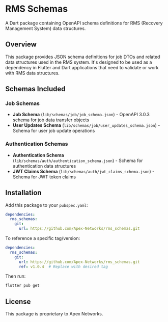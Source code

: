 # RMS Schemas

A Dart package containing OpenAPI schema definitions for RMS (Recovery Management System) data structures.

## Overview

This package provides JSON schema definitions for job DTOs and related data structures used in the RMS system. It's designed to be used as a dependency in Flutter and Dart applications that need to validate or work with RMS data structures.

## Schemas Included

### Job Schemas

- **Job Schema** (`lib/schemas/job/job_schema.json`) - OpenAPI 3.0.3 schema for job data transfer objects
- **User Updates Schema** (`lib/schemas/job/user_updates_schema.json`) - Schema for user job update operations

### Authentication Schemas

- **Authentication Schema** (`lib/schemas/auth/authentication_schema.json`) - Schema for authentication data structures
- **JWT Claims Schema** (`lib/schemas/auth/jwt_claims_schema.json`) - Schema for JWT token claims

## Installation

Add this package to your `pubspec.yaml`:

```yaml
dependencies:
  rms_schemas:
    git:
      url: https://github.com/Apex-Networks/rms_schemas.git
```

To reference a specific tag/version:

```yaml
dependencies:
  rms_schemas:
    git:
      url: https://github.com/Apex-Networks/rms_schemas.git
      ref: v1.0.4  # Replace with desired tag
```

Then run:

```bash
flutter pub get
```

## License

This package is proprietary to Apex Networks.
